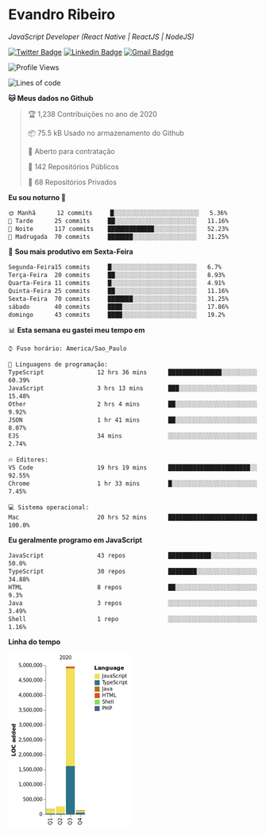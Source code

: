 # Evandro **Ribeiro**

*JavaScript Developer (React Native | ReactJS | NodeJS)*

[![Twitter Badge](https://img.shields.io/badge/-@ribeiroevandro-201B2D?style=flat-square&labelColor=201B2D&logo=twitter&logoColor=white&link=https://twitter.com/ribeiroevandro)](https://twitter.com/ribeiroevandro) 
[![Linkedin Badge](https://img.shields.io/badge/-Evandro%20Ribeiro-201B2D?style=flat-square&logo=Linkedin&logoColor=white&link=https://www.linkedin.com/in/ribeiroevandro)](https://www.linkedin.com/in/ribeiroevandro) 
[![Gmail Badge](https://img.shields.io/badge/-oi@ribeiroevandro.com.br-201B2D?style=flat-square&logo=Gmail&logoColor=white&link=mailto:oi@ribeiroevandro.com.br)](mailto:oi@ribeiroevandro.com.br)


<!--START_SECTION:waka-->
![Profile Views](http://img.shields.io/badge/Visualizac%C3%B5es%20do%20perfil-1-blue)

![Lines of code](https://img.shields.io/badge/Desde%20o%20Hello%20World%20eu%20escrevi-11.8%20million%20linhas%20de%20c%C3%B3digo-blue)

**🐱 Meus dados no Github** 

> 🏆 1,238 Contribuições no ano de 2020
 > 
> 📦 75.5 kB Usado no armazenamento do Github 
 > 
> 💼 Aberto para contratação
 > 
> 📜 142 Repositórios Públicos 
 > 
> 🔑 68 Repositórios Privados  

**Eu sou noturno 🦉** 

```text
🌞 Manhã      12 commits     █░░░░░░░░░░░░░░░░░░░░░░░░   5.36% 
🌆 Tarde      25 commits     ██░░░░░░░░░░░░░░░░░░░░░░░   11.16% 
🌃 Noite      117 commits    █████████████░░░░░░░░░░░░   52.23% 
🌙 Madrugada  70 commits     ███████░░░░░░░░░░░░░░░░░░   31.25%

```
📅 **Sou mais produtivo em Sexta-Feira** 

```text
Segunda-Feira15 commits     █░░░░░░░░░░░░░░░░░░░░░░░░   6.7% 
Terça-Feira  20 commits     ██░░░░░░░░░░░░░░░░░░░░░░░   8.93% 
Quarta-Feira 11 commits     █░░░░░░░░░░░░░░░░░░░░░░░░   4.91% 
Quinta-Feira 25 commits     ██░░░░░░░░░░░░░░░░░░░░░░░   11.16% 
Sexta-Feira  70 commits     ███████░░░░░░░░░░░░░░░░░░   31.25% 
sábado       40 commits     ████░░░░░░░░░░░░░░░░░░░░░   17.86% 
domingo      43 commits     ████░░░░░░░░░░░░░░░░░░░░░   19.2%

```


📊 **Esta semana eu gastei meu tempo em** 

```text
⌚︎ Fuso horário: America/Sao_Paulo

💬 Linguagens de programação: 
TypeScript               12 hrs 36 mins      ███████████████░░░░░░░░░░   60.39% 
JavaScript               3 hrs 13 mins       ███░░░░░░░░░░░░░░░░░░░░░░   15.48% 
Other                    2 hrs 4 mins        ██░░░░░░░░░░░░░░░░░░░░░░░   9.92% 
JSON                     1 hr 41 mins        ██░░░░░░░░░░░░░░░░░░░░░░░   8.07% 
EJS                      34 mins             ░░░░░░░░░░░░░░░░░░░░░░░░░   2.74%

🔥 Editores: 
VS Code                  19 hrs 19 mins      ███████████████████████░░   92.55% 
Chrome                   1 hr 33 mins        █░░░░░░░░░░░░░░░░░░░░░░░░   7.45%

💻 Sistema operacional: 
Mac                      20 hrs 52 mins      █████████████████████████   100.0%

```

**Eu geralmente programo em JavaScript** 

```text
JavaScript               43 repos            ████████████░░░░░░░░░░░░░   50.0% 
TypeScript               30 repos            ████████░░░░░░░░░░░░░░░░░   34.88% 
HTML                     8 repos             ██░░░░░░░░░░░░░░░░░░░░░░░   9.3% 
Java                     3 repos             ░░░░░░░░░░░░░░░░░░░░░░░░░   3.49% 
Shell                    1 repo              ░░░░░░░░░░░░░░░░░░░░░░░░░   1.16%

```


**Linha do tempo**

![Chart not found](https://raw.githubusercontent.com/ribeiroevandro/ribeiroevandro/master/charts/bar_graph.png) 


<!--END_SECTION:waka-->
